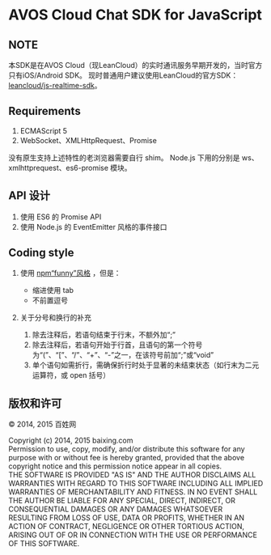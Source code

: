 # AVOS Cloud Chat SDK for JavaScript

## NOTE

本SDK是在AVOS Cloud（现LeanCloud）的实时通讯服务早期开发的，当时官方只有iOS/Android SDK。
现时普通用户建议使用LeanCloud的官方SDK：[leancloud/js-realtime-sdk](https://github.com/leancloud/js-realtime-sdk)。


## Requirements

1. ECMAScript 5
2. WebSocket、XMLHttpRequest、Promise

没有原生支持上述特性的老浏览器需要自行 shim。
Node.js 下用的分别是 ws、xmlhttprequest、es6-promise 模块。

## API 设计

1. 使用 ES6 的 Promise API
2. 使用 Node.js 的 EventEmitter 风格的事件接口

## Coding style

1. 使用 [npm“funny”风格](https://www.npmjs.org/doc/coding-style.html) ，但是：
	* 缩进使用 tab
	* 不前置逗号

1. 关于分号和换行的补充
	1. 除去注释后，若语句结束于行末，不额外加“;”
	1. 除去注释后，若语句开始于行首，且语句的第一个符号为“(”、“[”、“/”、“+”、“-”之一，在该符号前加“;”或“void”
	1. 单个语句如需折行，需确保折行时处于显著的未结束状态（如行末为二元运算符，或 open 括号）


## 版权和许可

&copy; 2014, 2015 百姓网

Copyright (c) 2014, 2015 baixing.com<br>
Permission to use, copy, modify, and/or distribute this software for any purpose with or without fee is hereby granted, provided that the above copyright notice and this permission notice appear in all copies.<br>
THE SOFTWARE IS PROVIDED "AS IS" AND THE AUTHOR DISCLAIMS ALL WARRANTIES WITH REGARD TO THIS SOFTWARE INCLUDING ALL IMPLIED WARRANTIES OF MERCHANTABILITY AND FITNESS. IN NO EVENT SHALL THE AUTHOR BE LIABLE FOR ANY SPECIAL, DIRECT, INDIRECT, OR CONSEQUENTIAL DAMAGES OR ANY DAMAGES WHATSOEVER RESULTING FROM LOSS OF USE, DATA OR PROFITS, WHETHER IN AN ACTION OF CONTRACT, NEGLIGENCE OR OTHER TORTIOUS ACTION, ARISING OUT OF OR IN CONNECTION WITH THE USE OR PERFORMANCE OF THIS SOFTWARE.
